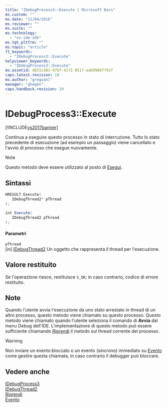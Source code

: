 ```yaml
---
title: "IDebugProcess3::Execute | Microsoft Docs"
ms.custom: ""
ms.date: "11/04/2016"
ms.reviewer: ""
ms.suite: ""
ms.technology: 
  - "vs-ide-sdk"
ms.tgt_pltfrm: ""
ms.topic: "article"
f1_keywords: 
  - "IDebugProcess3::Execute"
helpviewer_keywords: 
  - "IDebugProcess3::Execute"
ms.assetid: d831cd81-d7bf-4172-8517-aa699867791f
caps.latest.revision: 10
ms.author: "gregvanl"
manager: "ghogen"
caps.handback.revision: 10
---
```

# IDebugProcess3::Execute
[!INCLUDE[vs2017banner](../../../code-quality/includes/vs2017banner.md)]

Continua a eseguire questo processo in stato di interruzione.  Tutto lo stato precedente di esecuzione \(ad esempio un passaggio\) viene cancellato e l'avvio di processo che esegue nuovamente.  
  
> [!NOTE]
>  Questo metodo deve essere utilizzato al posto di [Esegui](../../../extensibility/debugger/reference/idebugprogram2-execute.md).  
  
## Sintassi  
  
```cpp  
HRESULT Execute(  
   IDebugThread2* pThread  
);  
```  
  
```c#  
int Execute(  
   IDebugThread2 pThread  
);  
```  
  
#### Parametri  
 `pThread`  
 \[in\]  [IDebugThread2](../../../extensibility/debugger/reference/idebugthread2.md) Un oggetto che rappresenta il thread per l'esecuzione.  
  
## Valore restituito  
 Se l'operazione riesce, restituisce `S_OK`; in caso contrario, codice di errore restituito.  
  
## Note  
 Quando l'utente avvia l'esecuzione da uno stato arrestato in thread di un altro processo, questo metodo viene chiamato su questo processo.  Questo metodo viene chiamato quando l'utente seleziona il comando di **Avvia** dal menu Debug dell'IDE.  L'implementazione di questo metodo può essere sufficiente chiamando [Riprendi](../../../extensibility/debugger/reference/idebugthread2-resume.md) il metodo sul thread corrente del processo.  
  
> [!WARNING]
>  Non inviare un evento bloccato o un evento \(sincrono\) immediato su [Evento](../../../extensibility/debugger/reference/idebugeventcallback2-event.md) come gestire questa chiamata, in caso contrario il debugger può bloccare.  
  
## Vedere anche  
 [IDebugProcess3](../../../extensibility/debugger/reference/idebugprocess3.md)   
 [IDebugThread2](../../../extensibility/debugger/reference/idebugthread2.md)   
 [Riprendi](../../../extensibility/debugger/reference/idebugthread2-resume.md)   
 [Evento](../../../extensibility/debugger/reference/idebugeventcallback2-event.md)